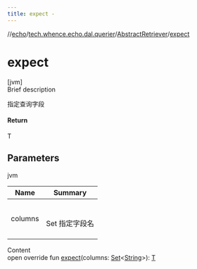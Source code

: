 ```yaml
---
title: expect -
---
```

//[echo](../../index.md)/[tech.whence.echo.dal.querier](../index.md)/[AbstractRetriever](index.md)/[expect](expect.md)



# expect  
[jvm]  
Brief description  


指定查询字段



#### Return  


T



## Parameters  
  
jvm  
  
|  Name|  Summary| 
|---|---|
| columns| <br><br>Set<String> 指定字段名<br><br>
  
  
Content  
open override fun [expect](expect.md)(columns: [Set](https://kotlinlang.org/api/latest/jvm/stdlib/kotlin.collections/-set/index.html)<[String](https://kotlinlang.org/api/latest/jvm/stdlib/kotlin/-string/index.html)>): [T](index.md)  



